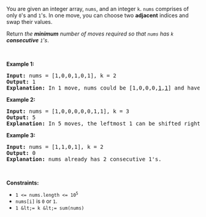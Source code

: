 You are given an integer array, `` nums ``, and an integer `` k ``. `` nums `` comprises of only `` 0 ``'s and `` 1 ``'s. In one move, you can choose two __adjacent__ indices and swap their values.

Return _the __minimum__ number of moves required so that _`` nums ``_ has _`` k ``_ __consecutive__ _`` 1 ``_'s_.

&nbsp;

__Example 1:__

<pre>
<strong>Input:</strong> nums = [1,0,0,1,0,1], k = 2
<strong>Output:</strong> 1
<strong>Explanation:</strong> In 1 move, nums could be [1,0,0,0,<u>1</u>,<u>1</u>] and have 2 consecutive 1's.
</pre>

__Example 2:__

<pre>
<strong>Input:</strong> nums = [1,0,0,0,0,0,1,1], k = 3
<strong>Output:</strong> 5
<strong>Explanation:</strong> In 5 moves, the leftmost 1 can be shifted right until nums = [0,0,0,0,0,<u>1</u>,<u>1</u>,<u>1</u>].
</pre>

__Example 3:__

<pre>
<strong>Input:</strong> nums = [1,1,0,1], k = 2
<strong>Output:</strong> 0
<strong>Explanation:</strong> nums already has 2 consecutive 1's.
</pre>

&nbsp;

__Constraints:__

*   <code>1 &lt;= nums.length &lt;= 10<sup>5</sup></code>
*   `` nums[i] `` is `` 0 `` or `` 1 ``.
*   `` 1 &lt;= k &lt;= sum(nums) ``